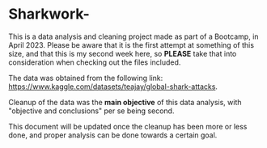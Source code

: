 # Sharkwork-


This is a data analysis and cleaning project made as part of a Bootcamp, in April 2023.
Please be aware that it is the first attempt at something of this size, and that this is my second week here, so **PLEASE** take that into consideration when checking out the files included.

The data was obtained from the following link: https://www.kaggle.com/datasets/teajay/global-shark-attacks.

Cleanup of the data was the **main objective** of this data analysis, with "objective and conclusions" per se being second. 

This document will be updated once the cleanup has been more or less done, and proper analysis can be done towards a certain goal.
